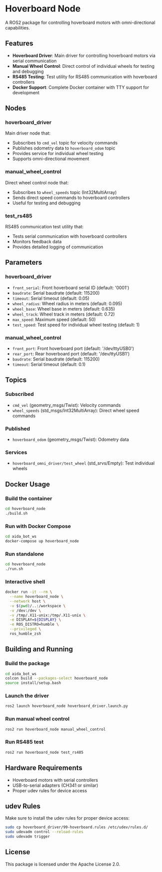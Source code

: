 # Hoverboard Node

A ROS2 package for controlling hoverboard motors with omni-directional capabilities.

## Features

- **Hoverboard Driver**: Main driver for controlling hoverboard motors via serial communication
- **Manual Wheel Control**: Direct control of individual wheels for testing and debugging
- **RS485 Testing**: Test utility for RS485 communication with hoverboard controllers
- **Docker Support**: Complete Docker container with TTY support for development

## Nodes

### hoverboard_driver
Main driver node that:
- Subscribes to `cmd_vel` topic for velocity commands
- Publishes odometry data to `hoverboard_odom` topic
- Provides service for individual wheel testing
- Supports omni-directional movement

### manual_wheel_control
Direct wheel control node that:
- Subscribes to `wheel_speeds` topic (Int32MultiArray)
- Sends direct speed commands to hoverboard controllers
- Useful for testing and debugging

### test_rs485
RS485 communication test utility that:
- Tests serial communication with hoverboard controllers
- Monitors feedback data
- Provides detailed logging of communication

## Parameters

### hoverboard_driver
- `front_serial`: Front hoverboard serial ID (default: '0001')
- `baudrate`: Serial baudrate (default: 115200)
- `timeout`: Serial timeout (default: 0.05)
- `wheel_radius`: Wheel radius in meters (default: 0.095)
- `wheel_base`: Wheel base in meters (default: 0.635)
- `wheel_track`: Wheel track in meters (default: 0.72)
- `max_speed`: Maximum speed (default: 50)
- `test_speed`: Test speed for individual wheel testing (default: 1)

### manual_wheel_control
- `front_port`: Front hoverboard port (default: '/dev/ttyUSB0')
- `rear_port`: Rear hoverboard port (default: '/dev/ttyUSB1')
- `baudrate`: Serial baudrate (default: 115200)
- `timeout`: Serial timeout (default: 0.1)

## Topics

### Subscribed
- `cmd_vel` (geometry_msgs/Twist): Velocity commands
- `wheel_speeds` (std_msgs/Int32MultiArray): Direct wheel speed commands

### Published
- `hoverboard_odom` (geometry_msgs/Twist): Odometry data

### Services
- `hoverboard_omni_driver/test_wheel` (std_srvs/Empty): Test individual wheels

## Docker Usage

### Build the container
```bash
cd hoverboard_node
./build.sh
```

### Run with Docker Compose
```bash
cd aida_bot_ws
docker-compose up hoverboard_node
```

### Run standalone
```bash
cd hoverboard_node
./run.sh
```

### Interactive shell
```bash
docker run -it --rm \
  --name hoverboard_node \
  --network host \
  -v $(pwd)/..:/workspace \
  -v /dev:/dev \
  -v /tmp/.X11-unix:/tmp/.X11-unix \
  -e DISPLAY=${DISPLAY} \
  -e ROS_DISTRO=humble \
  --privileged \
  ros_humble_zsh
```

## Building and Running

### Build the package
```bash
cd aida_bot_ws
colcon build --packages-select hoverboard_node
source install/setup.bash
```

### Launch the driver
```bash
ros2 launch hoverboard_node hoverboard_driver.launch.py
```

### Run manual wheel control
```bash
ros2 run hoverboard_node manual_wheel_control
```

### Run RS485 test
```bash
ros2 run hoverboard_node test_rs485
```

## Hardware Requirements

- Hoverboard motors with serial controllers
- USB-to-serial adapters (CH341 or similar)
- Proper udev rules for device access

## udev Rules

Make sure to install the udev rules for proper device access:
```bash
sudo cp hoverboard_driver/99-hoverboard.rules /etc/udev/rules.d/
sudo udevadm control --reload-rules
sudo udevadm trigger
```

## License

This package is licensed under the Apache License 2.0. 